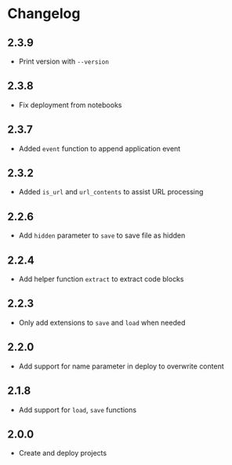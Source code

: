 # Changelog

## 2.3.9

- Print version with `--version`

## 2.3.8

- Fix deployment from notebooks

## 2.3.7

- Added `event` function to append application event

## 2.3.2

- Added `is_url` and `url_contents` to assist URL processing

## 2.2.6

- Add `hidden` parameter to `save` to save file as hidden

## 2.2.4

- Add helper function `extract` to extract code blocks

## 2.2.3

- Only add extensions to `save` and `load` when needed

## 2.2.0

- Add support for name parameter in deploy to overwrite content

## 2.1.8

- Add support for `load`, `save` functions

## 2.0.0

- Create and deploy projects